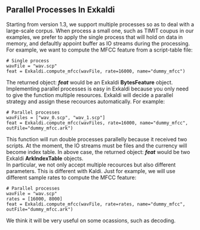 
## Parallel Processes In Exkaldi
Starting from version 1.3, we support multiple processes so as to deal with a large-scale corpus. When process a small one, such as TIMIT coupus in our examples, we prefer to apply the single process that will hold on data in memory, and defaultly appoint buffer as IO streams during the processing. For example, we want to compute the MFCC feature from a script-table file:
```
# Single process
wavFile = "wav.scp"
feat = Exkaldi.compute_mfcc(wavFile, rate=16000, name="dummy_mfcc")
```
The returned object: ___feat___ would be an Exkaldi __BytesFeature__ object.
Implementing parallel processes is easy in Exkaldi because you only need to give the function multiple resources. Exkaldi will decide a parallel strategy and assign these recources automatically. For example:
```
# Parallel processes
wavFiles = ["wav_0.scp", "wav_1.scp"]
feat = Exkaldi.compute_mfcc(wavFiles, rate=16000, name="dummy_mfcc", outFile="dummy_mfcc.ark")
```
This function will run double processes parallelly because it received two scripts. At the moment, the IO streams must be files and the currency will become index table. In above case, the returned object: ___feat___ would be two Exkaldi __ArkIndexTable__ objects.  
In particular, we not only accept multiple recources but also different parameters. This is different with Kaldi. Just for example, we will use different sample rates to compute the MFCC feature:
```
# Parallel processes
wavFile = "wav.scp"
rates = [16000, 8000]
feat = Exkaldi.compute_mfcc(wavFile, rate=rates, name="dummy_mfcc", outFile="dummy_mfcc.ark")
```
We think it will be very useful on some ocassions, such as decoding.